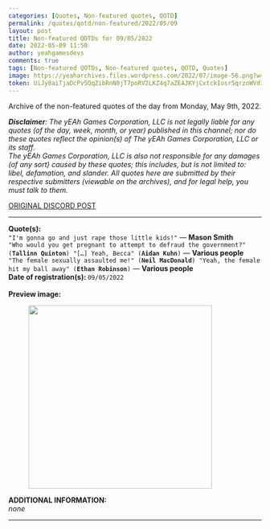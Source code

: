 ```yaml
---
categories: [Quotes, Non-featured quotes, QOTD]
permalink: /quotes/qotd/non-featured/2022/05/09
layout: post
title: Non-featured QOTDs for 09/05/2022
date: 2022-05-09 11:50
author: yeahgamesdevs
comments: true
tags: [Non-featured QOTDs, Non-featured quotes, QOTD, Quotes]
image: https://yeaharchives.files.wordpress.com/2022/07/image-56.png?w=896
token: UiJy8aiTjaDcPv5OqZibRnN0jT7poRV2LKZ4q7aZEAJKYjCxtckIosr5qrzoWVd3e0YOPT31LfLlkn8qzAW76wHDX46cDrQx63XMp2SKmXgurYLSHXN1UUVsY8GcKUpaLC4Xrc9inYzI
---
```

<!-- wp:paragraph -->
<p>Archive of the non-featured quotes of the day from Monday, May 9th, 2022. </p>
<!-- /wp:paragraph -->

<!-- wp:paragraph -->
<p><em><strong>Disclaimer</strong>: The yEAh Games Corporation, LLC is not legally liable for any quotes (of the day, week, month, or year) published in this channel; nor do these quotes reflect the opinion(s) of The yEAh Games Corporation, LLC or its staff</em>.<br><em>The yEAh Games Corporation, LLC is also not responsible for any damages (of any sort) caused by these quotes; this includes, but is not limited to: libel, defamation, and slander. All quotes here are submitted by their respective submitters (viewable on the archives), and for legal help, you must talk to them.</em><br><a href="https://cdn.discordapp.com/attachments/958100064079839303/964566123628609628/unknown.png"></a></p>
<!-- /wp:paragraph -->

<!-- wp:buttons {"layout":{"type":"flex","justifyContent":"left"}} -->
<div class="wp-block-buttons"><!-- wp:button {"textColor":"vivid-cyan-blue","align":"center","style":{"border":{"radius":"18px"}},"className":"is-style-fill"} -->
<div class="wp-block-button aligncenter is-style-fill"><a class="wp-block-button__link has-vivid-cyan-blue-color has-text-color wp-element-button" href="https://discord.com/channels/887052880782176266/958100064079839303/973371934907715676" style="border-radius:18px;">ORIGINAL DISCORD POST</a></div>
<!-- /wp:button --></div>
<!-- /wp:buttons -->

<!-- wp:separator {"align":"center","className":"is-style-wide"} -->
<hr class="wp-block-separator aligncenter has-alpha-channel-opacity is-style-wide" />
<!-- /wp:separator -->

<!-- wp:paragraph -->
<p><strong>Quote(s): </strong><br><code>"I'm gonna go and just rape those little kids!"</code> — <strong>Mason Smith</strong><br><code>"Who would you get pregnant to attempt to defraud the government?" (<strong>Tallinn Quinton</strong>) "[…] Yeah, Becca" (<strong>Aidan Kuhn</strong>)</code> — <strong>Various people<br></strong><code>"The female sexually assaulted me!" (<strong>Neil MacDonald</strong>) "Yeah, the female hit my ball away" (<strong>Ethan Robinson</strong>)</code> — <strong>Various people</strong><br><strong>Date of registration(s): </strong><code>09/05/2022</code> <code><br></code><br><strong>Preview image:</strong></p>
<!-- /wp:paragraph -->

<!-- wp:image {"id":917,"width":365,"height":365,"sizeSlug":"large","linkDestination":"none"} -->
<figure class="wp-block-image size-large is-resized"><img src="https://yeaharchives.files.wordpress.com/2022/07/image-56.png?w=896" alt="" class="wp-image-917" width="365" height="365" /></figure>
<!-- /wp:image -->

<!-- wp:paragraph -->
<p><strong>ADDITIONAL INFORMATION:</strong><br><em>none</em></p>
<!-- /wp:paragraph -->

<!-- wp:separator {"className":"is-style-wide"} -->
<hr class="wp-block-separator has-alpha-channel-opacity is-style-wide" />
<!-- /wp:separator -->
